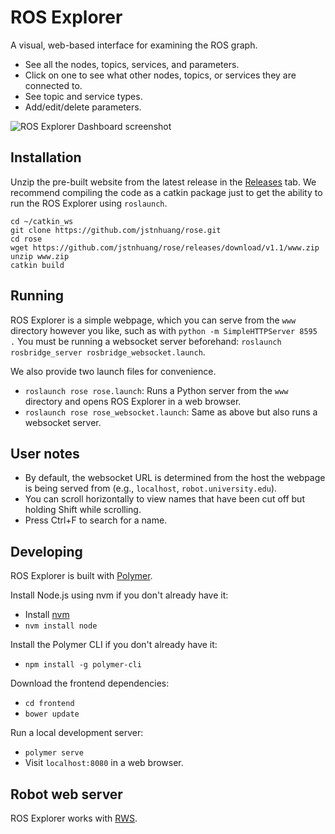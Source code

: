 # ROS Explorer
A visual, web-based interface for examining the ROS graph.
- See all the nodes, topics, services, and parameters.
- Click on one to see what other nodes, topics, or services they are connected to.
- See topic and service types.
- Add/edit/delete parameters.

![ROS Explorer Dashboard screenshot](https://cloud.githubusercontent.com/assets/1175286/20996188/9da3cb16-bcb0-11e6-899b-4d46d0c2b01e.png)

## Installation
Unzip the pre-built website from the latest release in the [Releases](https://github.com/jstnhuang/rose/releases) tab.
We recommend compiling the code as a catkin package just to get the ability to run the ROS Explorer using `roslaunch`.

```
cd ~/catkin_ws
git clone https://github.com/jstnhuang/rose.git
cd rose
wget https://github.com/jstnhuang/rose/releases/download/v1.1/www.zip
unzip www.zip
catkin build
```

## Running
ROS Explorer is a simple webpage, which you can serve from the `www` directory however you like, such as with `python -m SimpleHTTPServer 8595 .`
You must be running a websocket server beforehand: `roslaunch rosbridge_server rosbridge_websocket.launch`.

We also provide two launch files for convenience.
- `roslaunch rose rose.launch`: Runs a Python server from the `www` directory and opens ROS Explorer in a web browser.
- `roslaunch rose rose_websocket.launch`: Same as above but also runs a websocket server.

## User notes
- By default, the websocket URL is determined from the host the webpage is being served from (e.g., `localhost`, `robot.university.edu`).
- You can scroll horizontally to view names that have been cut off but holding Shift while scrolling.
- Press Ctrl+F to search for a name.

## Developing
ROS Explorer is built with [Polymer](https://www.polymer-project.org/1.0/).

Install Node.js using nvm if you don't already have it:
- Install [nvm](https://github.com/creationix/nvm)
- `nvm install node`

Install the Polymer CLI if you don't already have it:
- `npm install -g polymer-cli`

Download the frontend dependencies:
- `cd frontend`
- `bower update`

Run a local development server:
- `polymer serve`
- Visit `localhost:8080` in a web browser.

## Robot web server
ROS Explorer works with [RWS](https://github.com/hcrlab/rws).
